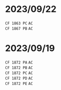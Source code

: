 # 2023/09/22
`CF 1863 PC` `AC`  
`CF 1867 PB` `AC`  

# 2023/09/19
`CF 1872 PA` `AC`  
`CF 1872 PB` `AC`  
`CF 1872 PC` `AC`  
`CF 1872 PD` `AC`  
`CF 1872 PE` `AC`  